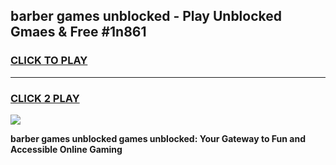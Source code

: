 
## barber games unblocked - Play Unblocked Gmaes & Free #1n861
<h3>
<a href="https://news.freeplayer.one?title=barber_games_unblocked&ref=24F">CLICK TO PLAY</a></h3>
<hr>

<h3>
<a href="https://news.freeplayer.one?title=barber_games_unblocked&ref=24F">CLICK 2 PLAY</a>
  
</h3>

<a href="https://news.freeplayer.one?title=barber_games_unblocked&ref=24F/"><img src="https://clearcache.store/games.png"></a>


**barber games unblocked games unblocked: Your Gateway to Fun and Accessible Online Gaming**
